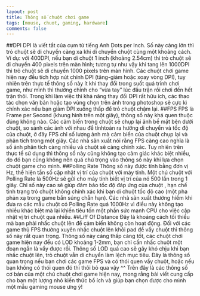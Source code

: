 ```yaml
---
layout: post
title: Thông số chuột chơi game
tags: [mouse, chuot, gaming, hardware]
comments: false
---
```


##DPI
DPI là viết tắt của cụm từ tiếng Anh Dots per Inch. Số này càng lớn thì trỏ chuột sẽ di chuyển càng xa khi di chuyển chuột cùng một khoảng cách. Ví dụ: với 400DPI, nếu bạn di chuột 1 inch (khoảng 2.54cm) thì trỏ chuột sẽ di chuyển 400 pixels trên màn hình; tương tự như vậy khi tang lên 1000DPI thì trỏ chuột sẽ di chuyển 1000 pixels trên màn hình.
Các chuột chơi game hiện nay đều tích hợp nút chỉnh DPI (tăng-giảm hoặc xoay vòng DPI), tuy nhiên trên thực tế thông số này ít khi thay đổi trong suốt quá trình chơi game, như mình thì thường chỉnh cho “vừa tay” lúc đầu trận rồi chơi đến hết trận thôi. Trong khi làm việc thì khả năng thay đổi DPI rất hữu ích, các thao tác chọn văn bản hoặc tạo vùng chọn trên ảnh trong photoshop sẽ cực kì chính xác nếu bạn giảm DPI xuống thấp để trỏ chuột chậm lại.
##FPS
FPS là Frame per Second (khung hình trên một giây), thông số này khá quen thuộc đúng không nào. Các cảm biến trong chuột sẽ chụp lại ảnh bề mặt bên dưới chuột, so sánh các ảnh với nhau để tínhtoán ra hướng di chuyển và tốc độ của chuột, ở đây FPS chỉ số lượng ảnh mà cảm biến của chuột chụp lại và phân tích trong một giây. Các nhà sản xuất nói rằng FPS càng cao nghĩa là số ảnh phân tích càng nhiều và chuột sẽ càng chính xác. Tuy nhiên trên thực tế sử dụng thì thông số này cũng không tạo cảm giác khác biệt nhiều, do đó bạn cũng không nên quá chú trọng vào thông số này khi lựa chọn chuột game cho mình.
##Polling Rate
Thông số này được tính bằng đơn vị Hz, thể hiện tần số cập nhật vị trí của chuột với máy tính. Một chú chuột với Polling Rate là 500Hz sẽ gửi cho máy tính biết vị trí của nó 500 lần trong 1 giây. Chỉ số này cao sẽ giúp đảm bảo tốc độ đáp ứng của chuột , hạn chế tình trạng trỏ chuột không chính xác khi bạn di chuột tốc độ cao (một pha phản xạ trong game bắn súng chẳn hạn).
Các nhà sản xuất thường hiếm khi đưa ra các mẫu chuột có Polling Rate quá 1000Hz vì điều này không tạo nhiều khác biệt mà lại khiến tiêu tốn một phần sức mạnh CPU cho việc cập nhật vị trí chuột quá nhiều.
##Liff Of Distance
Đây là khoảng cách tối thiểu mà bạn phải nhấc chuột lên để cảm biến không còn hoạt động. Đối với các game thủ FPS thường xuyên nhấc chuột lên khỏi pad để vẩy chuột thì thông số này rất quan trọng. Thông số này càng thấp càng tốt, các chuột chơi game hiện nay đều có LOD khoảng 1-2mm, bạn chỉ cần nhấc chuột một đoạn ngắn là vẩy được rồi. Thông số LOD quá cao sẽ gây khó chịu khi bạn nhấc chuột lên, trỏ chuột vẫn di chuyển làm lệch mục tiêu. Đây là thông số quan trọng nếu bạn chơi các game FPS và có thói quen vẩy chuột, hoặc nếu bạn không có thói quen đó thì thôi bỏ qua vậy ^^
Trên đây là các thông số cơ bản của một chú chuột chơi game hiện nay, mong rằng bài viết cung cấp cho bạn một lượng nhỏ kiến thức bổ ích và giúp bạn chọn được cho mình một mẫu gaming mouse ưng ý!
